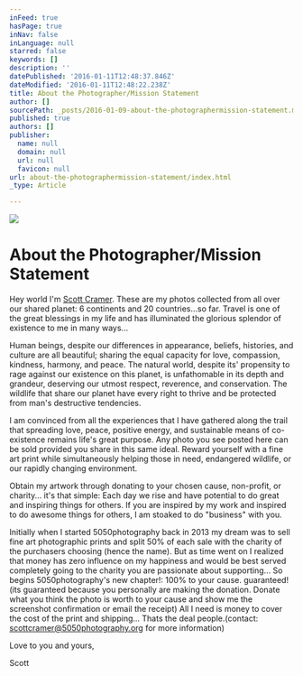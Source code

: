 ```yaml
---
inFeed: true
hasPage: true
inNav: false
inLanguage: null
starred: false
keywords: []
description: ''
datePublished: '2016-01-11T12:48:37.846Z'
dateModified: '2016-01-11T12:48:22.238Z'
title: About the Photographer/Mission Statement
author: []
sourcePath: _posts/2016-01-09-about-the-photographermission-statement.md
published: true
authors: []
publisher:
  name: null
  domain: null
  url: null
  favicon: null
url: about-the-photographermission-statement/index.html
_type: Article

---
```

![](https://the-grid-user-content.s3-us-west-2.amazonaws.com/e1c4baa2-712f-44e5-98dc-17c90d0090e6.jpg)

# About the Photographer/Mission Statement

Hey world I'm [Scott Cramer][0]. These are my photos collected from all over our shared planet: 6 continents and 20 countries...so far. Travel is one of the great blessings in my life and has illuminated the glorious splendor of existence to me in many ways... 

Human beings, despite our differences in appearance, beliefs, histories, and culture are all beautiful; sharing the equal capacity for love, compassion, kindness, harmony, and peace. The natural world, despite its' propensity to rage against our existence on this planet, is unfathomable in its depth and grandeur, deserving our utmost respect, reverence, and conservation. The wildlife that share our planet have every right to thrive and be protected from man's destructive tendencies. 

I am convinced from all the experiences that I have gathered along the trail that spreading love, peace, positive energy, and sustainable means of co-existence remains life's great purpose. Any photo you see posted here can be sold provided you share in this same ideal. Reward yourself with a fine art print while simultaneously helping those in need, endangered wildlife, or our rapidly changing environment. 

Obtain my artwork through donating to your chosen cause, non-profit, or charity... it's that simple: Each day we rise and have potential to do great and inspiring things for others. If you are inspired by my work and inspired to do awesome things for others, I am stoaked to do "business" with you.  

Initially when I started 5050photography back in 2013 my dream was to sell fine art photographic prints and split 50% of each sale with the charity of the purchasers choosing (hence the name). But as time went on I realized that money has zero influence on my happiness and would be best served completely going to the charity you are passionate about supporting... So begins 5050photography's new chapter!: 100% to your cause. guaranteed! (its guaranteed because you personally are making the donation. Donate what you think the photo is worth to your cause and show me the screenshot confirmation or email the receipt) All I need is money to cover the cost of the print and shipping... Thats the deal people.(contact: scottcramer@5050photography.org for more information) 

Love to you and yours,

Scott

[0]: https://thegrid.ai/scottcramer